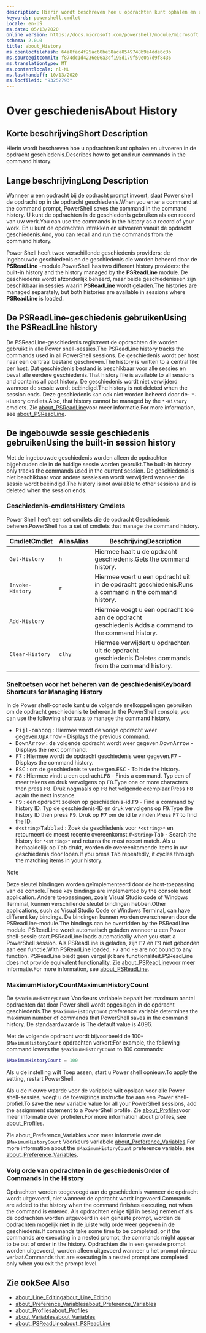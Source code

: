 ```yaml
---
description: Hierin wordt beschreven hoe u opdrachten kunt ophalen en uitvoeren in de opdracht geschiedenis.
keywords: powershell,cmdlet
Locale: en-US
ms.date: 05/13/2020
online version: https://docs.microsoft.com/powershell/module/microsoft.powershell.core/about/about_history?view=powershell-5.1&WT.mc_id=ps-gethelp
schema: 2.0.0
title: about_History
ms.openlocfilehash: 64a8fac4f25ac60be58aca8549748b9e4dde6c3b
ms.sourcegitcommit: f874dc1d4236e06a3df195d179f59e0a7d9f8436
ms.translationtype: MT
ms.contentlocale: nl-NL
ms.lasthandoff: 10/13/2020
ms.locfileid: "93252793"
---
```

# <a name="about-history"></a><span data-ttu-id="dc3b3-104">Over geschiedenis</span><span class="sxs-lookup"><span data-stu-id="dc3b3-104">About History</span></span>

## <a name="short-description"></a><span data-ttu-id="dc3b3-105">Korte beschrijving</span><span class="sxs-lookup"><span data-stu-id="dc3b3-105">Short Description</span></span>
<span data-ttu-id="dc3b3-106">Hierin wordt beschreven hoe u opdrachten kunt ophalen en uitvoeren in de opdracht geschiedenis.</span><span class="sxs-lookup"><span data-stu-id="dc3b3-106">Describes how to get and run commands in the command history.</span></span>

## <a name="long-description"></a><span data-ttu-id="dc3b3-107">Lange beschrijving</span><span class="sxs-lookup"><span data-stu-id="dc3b3-107">Long Description</span></span>

<span data-ttu-id="dc3b3-108">Wanneer u een opdracht bij de opdracht prompt invoert, slaat Power shell de opdracht op in de opdracht geschiedenis.</span><span class="sxs-lookup"><span data-stu-id="dc3b3-108">When you enter a command at the command prompt, PowerShell saves the command in the command history.</span></span> <span data-ttu-id="dc3b3-109">U kunt de opdrachten in de geschiedenis gebruiken als een record van uw werk.</span><span class="sxs-lookup"><span data-stu-id="dc3b3-109">You can use the commands in the history as a record of your work.</span></span> <span data-ttu-id="dc3b3-110">En u kunt de opdrachten intrekken en uitvoeren vanuit de opdracht geschiedenis.</span><span class="sxs-lookup"><span data-stu-id="dc3b3-110">And, you can recall and run the commands from the command history.</span></span>

<span data-ttu-id="dc3b3-111">Power Shell heeft twee verschillende geschiedenis providers: de ingebouwde geschiedenis en de geschiedenis die worden beheerd door de **PSReadLine** -module.</span><span class="sxs-lookup"><span data-stu-id="dc3b3-111">PowerShell has two different history providers: the built-in history and the history managed by the **PSReadLine** module.</span></span> <span data-ttu-id="dc3b3-112">De geschiedenis wordt afzonderlijk beheerd, maar beide geschiedenissen zijn beschikbaar in sessies waarin **PSReadLine** wordt geladen.</span><span class="sxs-lookup"><span data-stu-id="dc3b3-112">The histories are managed separately, but both histories are available in sessions where **PSReadLine** is loaded.</span></span>

## <a name="using-the-psreadline-history"></a><span data-ttu-id="dc3b3-113">De PSReadLine-geschiedenis gebruiken</span><span class="sxs-lookup"><span data-stu-id="dc3b3-113">Using the PSReadLine history</span></span>

<span data-ttu-id="dc3b3-114">De PSReadLine-geschiedenis registreert de opdrachten die worden gebruikt in alle Power shell-sessies.</span><span class="sxs-lookup"><span data-stu-id="dc3b3-114">The PSReadLine history tracks the commands used in all PowerShell sessions.</span></span>
<span data-ttu-id="dc3b3-115">De geschiedenis wordt per host naar een centraal bestand geschreven.</span><span class="sxs-lookup"><span data-stu-id="dc3b3-115">The history is written to a central file per host.</span></span> <span data-ttu-id="dc3b3-116">Dat geschiedenis bestand is beschikbaar voor alle sessies en bevat alle eerdere geschiedenis.</span><span class="sxs-lookup"><span data-stu-id="dc3b3-116">That history file is available to all sessions and contains all past history.</span></span> <span data-ttu-id="dc3b3-117">De geschiedenis wordt niet verwijderd wanneer de sessie wordt beëindigd.</span><span class="sxs-lookup"><span data-stu-id="dc3b3-117">The history is not deleted when the session ends.</span></span> <span data-ttu-id="dc3b3-118">Deze geschiedenis kan ook niet worden beheerd door de- `*-History` cmdlets.</span><span class="sxs-lookup"><span data-stu-id="dc3b3-118">Also, that history cannot be managed by the `*-History` cmdlets.</span></span> <span data-ttu-id="dc3b3-119">Zie [about_PSReadLine](../../PSReadLine/About/about_PSReadLine.md)voor meer informatie.</span><span class="sxs-lookup"><span data-stu-id="dc3b3-119">For more information, see [about_PSReadLine](../../PSReadLine/About/about_PSReadLine.md).</span></span>

## <a name="using-the-built-in-session-history"></a><span data-ttu-id="dc3b3-120">De ingebouwde sessie geschiedenis gebruiken</span><span class="sxs-lookup"><span data-stu-id="dc3b3-120">Using the built-in session history</span></span>

<span data-ttu-id="dc3b3-121">Met de ingebouwde geschiedenis worden alleen de opdrachten bijgehouden die in de huidige sessie worden gebruikt.</span><span class="sxs-lookup"><span data-stu-id="dc3b3-121">The built-in history only tracks the commands used in the current session.</span></span> <span data-ttu-id="dc3b3-122">De geschiedenis is niet beschikbaar voor andere sessies en wordt verwijderd wanneer de sessie wordt beëindigd.</span><span class="sxs-lookup"><span data-stu-id="dc3b3-122">The history is not available to other sessions and is deleted when the session ends.</span></span>

### <a name="history-cmdlets"></a><span data-ttu-id="dc3b3-123">Geschiedenis-cmdlets</span><span class="sxs-lookup"><span data-stu-id="dc3b3-123">History Cmdlets</span></span>

<span data-ttu-id="dc3b3-124">Power Shell heeft een set cmdlets die de opdracht Geschiedenis beheren.</span><span class="sxs-lookup"><span data-stu-id="dc3b3-124">PowerShell has a set of cmdlets that manage the command history.</span></span>

| <span data-ttu-id="dc3b3-125">Cmdlet</span><span class="sxs-lookup"><span data-stu-id="dc3b3-125">Cmdlet</span></span>           | <span data-ttu-id="dc3b3-126">Alias</span><span class="sxs-lookup"><span data-stu-id="dc3b3-126">Alias</span></span>  | <span data-ttu-id="dc3b3-127">Beschrijving</span><span class="sxs-lookup"><span data-stu-id="dc3b3-127">Description</span></span>                                |
| ---------------- | ------ | ------------------------------------------ |
| `Get-History`    | `h`    | <span data-ttu-id="dc3b3-128">Hiermee haalt u de opdracht geschiedenis.</span><span class="sxs-lookup"><span data-stu-id="dc3b3-128">Gets the command history.</span></span>                  |
| `Invoke-History` | `r`    | <span data-ttu-id="dc3b3-129">Hiermee voert u een opdracht uit in de opdracht geschiedenis.</span><span class="sxs-lookup"><span data-stu-id="dc3b3-129">Runs a command in the command history.</span></span>     |
| `Add-History`    |        | <span data-ttu-id="dc3b3-130">Hiermee voegt u een opdracht toe aan de opdracht geschiedenis.</span><span class="sxs-lookup"><span data-stu-id="dc3b3-130">Adds a command to the command history.</span></span>     |
| `Clear-History`  | `clhy` | <span data-ttu-id="dc3b3-131">Hiermee verwijdert u opdrachten uit de opdracht geschiedenis.</span><span class="sxs-lookup"><span data-stu-id="dc3b3-131">Deletes commands from the command history.</span></span> |

### <a name="keyboard-shortcuts-for-managing-history"></a><span data-ttu-id="dc3b3-132">Sneltoetsen voor het beheren van de geschiedenis</span><span class="sxs-lookup"><span data-stu-id="dc3b3-132">Keyboard Shortcuts for Managing History</span></span>

<span data-ttu-id="dc3b3-133">In de Power shell-console kunt u de volgende snelkoppelingen gebruiken om de opdracht geschiedenis te beheren.</span><span class="sxs-lookup"><span data-stu-id="dc3b3-133">In the PowerShell console, you can use the following shortcuts to manage the command history.</span></span>

- <span data-ttu-id="dc3b3-134"><kbd>Pijl-omhoog</kbd> : Hiermee wordt de vorige opdracht weer gegeven.</span><span class="sxs-lookup"><span data-stu-id="dc3b3-134"><kbd>UpArrow</kbd> - Displays the previous command.</span></span>
- <span data-ttu-id="dc3b3-135"><kbd>DownArrow</kbd> : de volgende opdracht wordt weer gegeven.</span><span class="sxs-lookup"><span data-stu-id="dc3b3-135"><kbd>DownArrow</kbd> - Displays the next command.</span></span>
- <span data-ttu-id="dc3b3-136"><kbd>F7</kbd> : Hiermee wordt de opdracht geschiedenis weer gegeven.</span><span class="sxs-lookup"><span data-stu-id="dc3b3-136"><kbd>F7</kbd> - Displays the command history.</span></span>
- <span data-ttu-id="dc3b3-137"><kbd>ESC</kbd> : om de geschiedenis te verbergen.</span><span class="sxs-lookup"><span data-stu-id="dc3b3-137"><kbd>ESC</kbd> - To hide the history.</span></span>
- <span data-ttu-id="dc3b3-138"><kbd>F8</kbd> : Hiermee vindt u een opdracht.</span><span class="sxs-lookup"><span data-stu-id="dc3b3-138"><kbd>F8</kbd> - Finds a command.</span></span> <span data-ttu-id="dc3b3-139">Typ een of meer tekens en druk vervolgens op <kbd>F8</kbd>.</span><span class="sxs-lookup"><span data-stu-id="dc3b3-139">Type one or more characters then press <kbd>F8</kbd>.</span></span> <span data-ttu-id="dc3b3-140">Druk nogmaals op <kbd>F8</kbd> het volgende exemplaar.</span><span class="sxs-lookup"><span data-stu-id="dc3b3-140">Press <kbd>F8</kbd> again the next instance.</span></span>
- <span data-ttu-id="dc3b3-141"><kbd>F9</kbd> : een opdracht zoeken op geschiedenis-id.</span><span class="sxs-lookup"><span data-stu-id="dc3b3-141"><kbd>F9</kbd> - Find a command by history ID.</span></span> <span data-ttu-id="dc3b3-142">Typ de geschiedenis-ID en druk vervolgens op <kbd>F9</kbd>.</span><span class="sxs-lookup"><span data-stu-id="dc3b3-142">Type the history ID then press <kbd>F9</kbd>.</span></span> <span data-ttu-id="dc3b3-143">Druk op <kbd>F7</kbd> om de id te vinden.</span><span class="sxs-lookup"><span data-stu-id="dc3b3-143">Press <kbd>F7</kbd> to find the ID.</span></span>
- <span data-ttu-id="dc3b3-144"><kbd>#</kbd>`<string>`</kbd><kbd>Tabblad</kbd> : Zoek de geschiedenis voor `*<string>*` en retourneert de meest recente overeenkomst.</span><span class="sxs-lookup"><span data-stu-id="dc3b3-144"><kbd>#</kbd>`<string>`</kbd><kbd>Tab</kbd> - Search the history for `*<string>*` and returns the most recent match.</span></span> <span data-ttu-id="dc3b3-145">Als u herhaaldelijk op <kbd>Tab</kbd> drukt, worden de overeenkomende items in uw geschiedenis door lopen.</span><span class="sxs-lookup"><span data-stu-id="dc3b3-145">If you press <kbd>Tab</kbd> repeatedly, it cycles through the matching items in your history.</span></span>

> [!NOTE]
> <span data-ttu-id="dc3b3-146">Deze sleutel bindingen worden geïmplementeerd door de host-toepassing van de console.</span><span class="sxs-lookup"><span data-stu-id="dc3b3-146">These key bindings are implemented by the console host application.</span></span> <span data-ttu-id="dc3b3-147">Andere toepassingen, zoals Visual Studio code of Windows Terminal, kunnen verschillende sleutel bindingen hebben.</span><span class="sxs-lookup"><span data-stu-id="dc3b3-147">Other applications, such as Visual Studio Code or Windows Terminal, can have different key bindings.</span></span> <span data-ttu-id="dc3b3-148">De bindingen kunnen worden overschreven door de PSReadLine-module.</span><span class="sxs-lookup"><span data-stu-id="dc3b3-148">The bindings can be overridden by the PSReadLine module.</span></span> <span data-ttu-id="dc3b3-149">PSReadLine wordt automatisch geladen wanneer u een Power shell-sessie start.</span><span class="sxs-lookup"><span data-stu-id="dc3b3-149">PSReadLine loads automatically when you start a PowerShell session.</span></span>
> <span data-ttu-id="dc3b3-150">Als PSReadLine is geladen, zijn <kbd>F7</kbd> en <kbd>F9</kbd> niet gebonden aan een functie.</span><span class="sxs-lookup"><span data-stu-id="dc3b3-150">With PSReadLine loaded, <kbd>F7</kbd> and <kbd>F9</kbd> are not bound to any function.</span></span> <span data-ttu-id="dc3b3-151">PSReadLine biedt geen vergelijk bare functionaliteit.</span><span class="sxs-lookup"><span data-stu-id="dc3b3-151">PSReadLine does not provide equivalent functionality.</span></span> <span data-ttu-id="dc3b3-152">Zie [about_PSReadLine](../../PSReadLine/About/about_PSReadLine.md)voor meer informatie.</span><span class="sxs-lookup"><span data-stu-id="dc3b3-152">For more information, see [about_PSReadLine](../../PSReadLine/About/about_PSReadLine.md).</span></span>

### <a name="maximumhistorycount"></a><span data-ttu-id="dc3b3-153">MaximumHistoryCount</span><span class="sxs-lookup"><span data-stu-id="dc3b3-153">MaximumHistoryCount</span></span>

<span data-ttu-id="dc3b3-154">De `$MaximumHistoryCount` Voorkeurs variabele bepaalt het maximum aantal opdrachten dat door Power shell wordt opgeslagen in de opdracht geschiedenis.</span><span class="sxs-lookup"><span data-stu-id="dc3b3-154">The `$MaximumHistoryCount` preference variable determines the maximum number of commands that PowerShell saves in the command history.</span></span> <span data-ttu-id="dc3b3-155">De standaardwaarde is </span><span class="sxs-lookup"><span data-stu-id="dc3b3-155">The default value is</span></span>
4096.

<span data-ttu-id="dc3b3-156">Met de volgende opdracht wordt bijvoorbeeld de 100- `$MaximumHistoryCount` opdrachten verkort:</span><span class="sxs-lookup"><span data-stu-id="dc3b3-156">For example, the following command lowers the `$MaximumHistoryCount` to 100 commands:</span></span>

```powershell
$MaximumHistoryCount = 100
```

<span data-ttu-id="dc3b3-157">Als u de instelling wilt Toep assen, start u Power shell opnieuw.</span><span class="sxs-lookup"><span data-stu-id="dc3b3-157">To apply the setting, restart PowerShell.</span></span>

<span data-ttu-id="dc3b3-158">Als u de nieuwe waarde voor de variabele wilt opslaan voor alle Power shell-sessies, voegt u de toewijzings instructie toe aan een Power shell-profiel.</span><span class="sxs-lookup"><span data-stu-id="dc3b3-158">To save the new variable value for all your PowerShell sessions, add the assignment statement to a PowerShell profile.</span></span> <span data-ttu-id="dc3b3-159">Zie [about_Profiles](about_Profiles.md)voor meer informatie over profielen.</span><span class="sxs-lookup"><span data-stu-id="dc3b3-159">For more information about profiles, see [about_Profiles](about_Profiles.md).</span></span>

<span data-ttu-id="dc3b3-160">Zie about_Preference_Variables voor meer informatie over de `$MaximumHistoryCount` Voorkeurs variabele [about_Preference_Variables](about_Preference_Variables.md).</span><span class="sxs-lookup"><span data-stu-id="dc3b3-160">For more information about the `$MaximumHistoryCount` preference variable, see [about_Preference_Variables](about_Preference_Variables.md).</span></span>

### <a name="order-of-commands-in-the-history"></a><span data-ttu-id="dc3b3-161">Volg orde van opdrachten in de geschiedenis</span><span class="sxs-lookup"><span data-stu-id="dc3b3-161">Order of Commands in the History</span></span>

<span data-ttu-id="dc3b3-162">Opdrachten worden toegevoegd aan de geschiedenis wanneer de opdracht wordt uitgevoerd, niet wanneer de opdracht wordt ingevoerd.</span><span class="sxs-lookup"><span data-stu-id="dc3b3-162">Commands are added to the history when the command finishes executing, not when the command is entered.</span></span> <span data-ttu-id="dc3b3-163">Als opdrachten enige tijd in beslag nemen of als de opdrachten worden uitgevoerd in een geneste prompt, worden de opdrachten mogelijk niet in de juiste volg orde weer gegeven in de geschiedenis.</span><span class="sxs-lookup"><span data-stu-id="dc3b3-163">If commands take some time to be completed, or if the commands are executing in a nested prompt, the commands might appear to be out of order in the history.</span></span> <span data-ttu-id="dc3b3-164">Opdrachten die in een geneste prompt worden uitgevoerd, worden alleen uitgevoerd wanneer u het prompt niveau verlaat.</span><span class="sxs-lookup"><span data-stu-id="dc3b3-164">Commands that are executing in a nested prompt are completed only when you exit the prompt level.</span></span>

## <a name="see-also"></a><span data-ttu-id="dc3b3-165">Zie ook</span><span class="sxs-lookup"><span data-stu-id="dc3b3-165">See Also</span></span>

- [<span data-ttu-id="dc3b3-166">about_Line_Editing</span><span class="sxs-lookup"><span data-stu-id="dc3b3-166">about_Line_Editing</span></span>](about_Line_Editing.md)
- [<span data-ttu-id="dc3b3-167">about_Preference_Variables</span><span class="sxs-lookup"><span data-stu-id="dc3b3-167">about_Preference_Variables</span></span>](about_Preference_Variables.md)
- [<span data-ttu-id="dc3b3-168">about_Profiles</span><span class="sxs-lookup"><span data-stu-id="dc3b3-168">about_Profiles</span></span>](about_Profiles.md)
- [<span data-ttu-id="dc3b3-169">about_Variables</span><span class="sxs-lookup"><span data-stu-id="dc3b3-169">about_Variables</span></span>](about_Variables.md)
- [<span data-ttu-id="dc3b3-170">about_PSReadLine</span><span class="sxs-lookup"><span data-stu-id="dc3b3-170">about_PSReadLine</span></span>](../../PSReadLine/About/about_PSReadLine.md)
